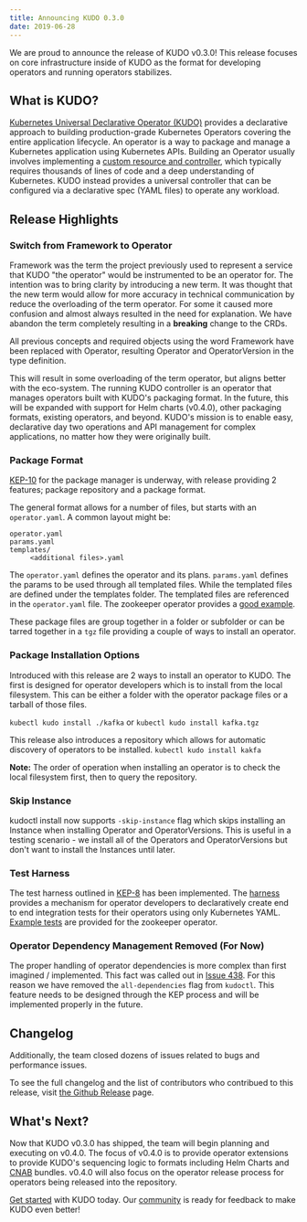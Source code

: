 ```yaml
---
title: Announcing KUDO 0.3.0
date: 2019-06-28
---
```


We are proud to announce the release of KUDO v0.3.0! This release focuses on core infrastructure inside of KUDO as the format for developing operators and running operators stabilizes.

## What is KUDO?

[Kubernetes Universal Declarative Operator (KUDO)](https://github.com/kudobuilder/kudo) provides a declarative approach to building production-grade Kubernetes Operators covering the entire application lifecycle. An operator is a way to package and manage a Kubernetes application using Kubernetes APIs. Building an Operator usually involves implementing a [custom resource and controller](https://kubernetes.io/docs/concepts/extend-kubernetes/api-extension/custom-resources/), which typically requires thousands of lines of code and a deep understanding of Kubernetes. KUDO instead provides a universal controller that can be configured via a declarative spec (YAML files) to operate any workload.

## Release Highlights

### Switch from Framework to Operator
Framework was the term the project previously used to represent a service that KUDO "the operator" would be instrumented to be an operator for. The intention was to bring clarity by introducing a new term. It was thought that the new term would allow for more accuracy in technical communication by reduce the overloading of the term operator. For some it caused more confusion and almost always resulted in the need for explanation. We have abandon the term completely resulting in a **breaking** change to the CRDs.

All previous concepts and required objects using the word Framework have been replaced with Operator, resulting Operator and OperatorVersion in the type definition.

This will result in some overloading of the term operator, but aligns better with the eco-system. The running KUDO controller is an operator that manages operators built with KUDO's packaging format. In the future, this will be expanded with support for Helm charts (v0.4.0), other packaging formats, existing operators, and beyond. KUDO's mission is to enable easy, declarative day two operations and API management for complex applications, no matter how they were originally built.

### Package Format

[KEP-10](https://github.com/kudobuilder/kudo/blob/v0.3.0/keps/0010-package-manager.md) for the package manager is underway, with release providing 2 features; package repository and a package format.

The general format allows for a number of files, but starts with an `operator.yaml`.  A common layout might be:

```
operator.yaml
params.yaml
templates/
     <additional files>.yaml
```
The `operator.yaml` defines the operator and its plans.  `params.yaml` defines the params to be used through all templated files.  While the templated files are defined under the templates folder. The templated files are referenced in the `operator.yaml` file.  The zookeeper operator provides a [good example](https://github.com/kudobuilder/operators/tree/a1f4cf/repository/zookeeper/0.1.0).


These package files are group together in a folder or subfolder or can be tarred together in a `tgz` file providing a couple of ways to install an operator.

### Package Installation Options

Introduced with this release are 2 ways to install an operator to KUDO. The first is designed for operator developers which is to install from the local filesystem. This can be either a folder with the operator package files or a tarball of those files.

`kubectl kudo install ./kafka` or `kubectl kudo install kafka.tgz`

This release also introduces a repository which allows for automatic discovery of operators to be installed.
`kubectl kudo install kakfa`

**Note:**  The order of operation when installing an operator is to check the local filesystem first, then to query the repository.   

### Skip Instance

kudoctl install now supports `-skip-instance` flag which skips installing an Instance when installing Operator and OperatorVersions. This is useful in a testing scenario - we install all of the Operators and OperatorVersions but don't want to install the Instances until later.

### Test Harness
The test harness outlined in [KEP-8](https://github.com/kudobuilder/kudo/blob/v0.3.0/keps/0008-operator-testing.md) has been implemented.  The [harness](https://kudo.dev/docs/testing) provides a mechanism for operator developers to declaratively create end to end integration tests for their operators using only Kubernetes YAML.  [Example tests](https://github.com/kudobuilder/operators/tree/v0.3.0/repository/zookeeper/tests/zookeeper-upgrade-test) are provided for the zookeeper operator.

### Operator Dependency Management Removed (For Now)
The proper handling of operator dependencies is more complex than first imagined / implemented.  This fact was called out in [Issue 438](https://github.com/kudobuilder/kudo/issues/438).  For this reason we have removed the `all-dependencies` flag from `kudoctl`.  This feature needs to be designed through the KEP process and will be implemented properly in the future.

## Changelog

Additionally, the team closed dozens of issues related to bugs and performance issues.

To see the full changelog and the list of contributors who contribued to this release, visit [the Github Release](https://github.com/kudobuilder/kudo/releases/tag/v0.3.0) page.

## What's Next?

Now that KUDO v0.3.0 has shipped, the team will begin planning and executing on v0.4.0. The focus of v0.4.0 is to provide operator extensions to provide KUDO's sequencing logic to formats including Helm Charts and [CNAB](https://cnab.io) bundles. v0.4.0 will also focus on the operator release process for operators being released into the repository.

[Get started](/docs/getting-started) with KUDO today. Our [community](/docs/community) is ready for feedback to make KUDO even better!
